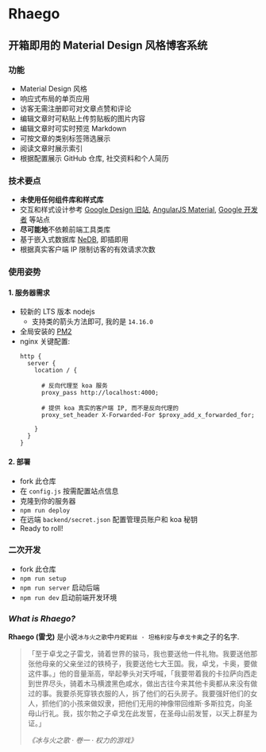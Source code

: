 # Rhaego

## 开箱即用的 Material Design 风格博客系统

### 功能

- Material Design 风格
- 响应式布局的单页应用 
- 访客无需注册即可对文章点赞和评论
- 编辑文章时可粘贴上传剪贴板的图片内容
- 编辑文章时可实时预览 Markdown 
- 可按文章的类别标签筛选展示
- 阅读文章时展示索引
- 根据配置展示 GitHub 仓库, 社交资料和个人简历

### 技术要点

[comment]: <> (- 基于 `React` + `Sass` + `Koa`)
- **未使用任何组件库和样式库**
- 交互和样式设计参考 [Google Design 旧站](https://web.archive.org/web/20170516175305/https://design.google.com), [AngularJS Material](https://material.angularjs.org/latest/), [Google 开发者](https://developer.chrome.com/) 等站点
- **尽可能地**不依赖前端工具类库
- 基于嵌入式数据库 [NeDB](https://github.com/louischatriot/nedb), 即插即用
- 根据真实客户端 IP 限制访客的有效请求次数

### 使用姿势

#### 1. 服务器需求

- 较新的 LTS 版本 nodejs
  - 支持类的箭头方法即可, 我的是 `14.16.0`
- 全局安装的 [PM2](https://www.npmjs.com/package/pm2)
- nginx 关键配置:
  ```nginx
  http {
    server {
      location / {
  
        # 反向代理至 koa 服务
        proxy_pass http://localhost:4000;
   
        # 提供 koa 真实的客户端 IP, 而不是反向代理的
        proxy_set_header X-Forwarded-For $proxy_add_x_forwarded_for;
  
      }
    }
  }
  ```

#### 2. 部署

- fork 此仓库
- 在 `config.js` 按需配置站点信息
- 克隆到你的服务器
- `npm run deploy`
- 在远端 `backend/secret.json` 配置管理员账户和 koa 秘钥
- Ready to roll!

### 二次开发

- fork 此仓库
- `npm run setup`
- `npm run server` 启动后端
- `npm run dev` 启动前端开发环境

### _What is Rhaego?_

**Rhaego (雷戈)** 是小说`冰与火之歌`中`丹妮莉丝 · 坦格利安`与`卓戈卡奥`之子的名字.

> 「至于卓戈之子雷戈，骑着世界的骏马，我也要送他一件礼物。我要送他那张他母亲的父亲坐过的铁椅子，我要送他七大王国。我，卓戈，卡奥，要做这件事。」他的音量渐高，举起拳头对天呼喊，「我要带着我的卡拉萨向西走到世界尽头，骑着木马横渡黑色咸水，做出古往今来其他卡奥都从来没有做过的事。我要杀死穿铁衣服的人，拆了他们的石头房子。我要强奸他们的女人，抓他们的小孩来做奴隶，把他们无用的神像带回维斯·多斯拉克，向圣母山行礼。我，拔尔勃之子卓戈在此发誓，在圣母山前发誓，以天上群星为证。」  
> 
> _《冰与火之歌 · 卷一 · 权力的游戏》_